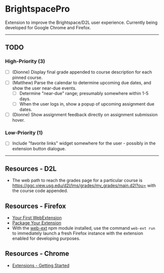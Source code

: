 # BrightspacePro

Extension to improve the Brightspace/D2L user experience. Currently being developed for Google Chrome and Firefox.

---

## TODO

### High-Priority (3)

- [ ] (Dionne) Display final grade appended to course description for each pinned course.
- [ ] (Matthew) Parse the calendar to determine upcoming due dates, and show the user near-due events.
  - [ ] Determine "near-due" range; presumably somewhere within 1-5 days.
  - [ ] When the user logs in, show a popup of upcoming assignment due dates.
- [ ] (Dionne) Show assignment feedback directly on assignment submission hover.

### Low-Priority (1)

- [ ] Include "favorite links" widget somewhere for the user - possibly in the extension button dialogue.

---

## Resources - D2L

- The web path to reach the grades page for a particular course is <https://ggc.view.usg.edu/d2l/lms/grades/my_grades/main.d2l?ou=> with the course code appended.

## Resources - Firefox

- [Your First WebExtension](https://developer.mozilla.org/en-US/docs/Mozilla/Add-ons/WebExtensions/Your_first_WebExtension)
- [Package Your Extension](https://developer.mozilla.org/en-US/docs/Mozilla/Add-ons/WebExtensions/Package_your_extension_)
- With the [web-ext](https://www.npmjs.com/package/web-ext) npm module installed, use the command `web-ext run` to immediately launch a fresh Firefox instance with the extension enabled for developing purposes.

## Resources - Chrome

- [Extensions - Getting Started](https://developer.chrome.com/extensions/getstarted)
